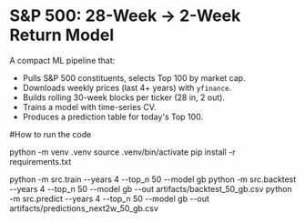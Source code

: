 # S&P 500: 28-Week → 2-Week Return Model

A compact ML pipeline that:
- Pulls S&P 500 constituents, selects Top 100 by market cap.
- Downloads weekly prices (last 4+ years) with `yfinance`.
- Builds rolling 30-week blocks per ticker (28 in, 2 out).
- Trains a model with time-series CV.
- Produces a prediction table for today's Top 100.

#How to run the code

python -m venv .venv
source .venv/bin/activate
pip install -r requirements.txt

python -m src.train --years 4 --top_n 50 --model gb
python -m src.backtest --years 4 --top_n 50 --model gb --out artifacts/backtest_50_gb.csv
python -m src.predict  --years 4 --top_n 50 --model gb --out artifacts/predictions_next2w_50_gb.csv
